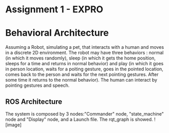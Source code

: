 # Assignment 1 - EXPRO
# Behavioral Architecture
Assuming a Robot, simulating a pet, that interacts with a human and moves in a discrete 2D environment. The robot may have three behaviors : normal (in which it moves randomly), sleep (in which it gets the home position, sleeps for a time and returns in normal behavior) and play (in which it goes in person location, waits for a poiting gesture, goes in the pointed location, comes back to the person and waits for the next pointing gestures. After some time it returns to the normal behavior). The human can interact by pointing gestures and speech.
## ROS Architecture
The system is composed by 3 nodes:"Commander" node, "state_machine" node and "Display" node, and a Launch file. The rqt_graph is showed.
![image]
